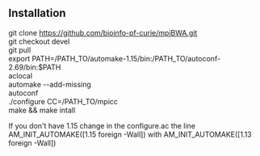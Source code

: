 Installation
---------

git clone https://github.com/bioinfo-pf-curie/mpiBWA.git <br />
git checkout devel  <br />
git pull <br />
export PATH=/PATH_TO/automake-1.15/bin:/PATH_TO/autoconf-2.69/bin:$PATH <br />
aclocal <br />
automake --add-missing <br />
autoconf <br />
 ./configure CC=/PATH_TO/mpicc <br />
make && make intall <br />

If you don't have 1.15 change in the configure.ac the line  <br />
AM_INIT_AUTOMAKE([1.15 foreign -Wall]) with AM_INIT_AUTOMAKE([1.13 foreign -Wall])  <br />



